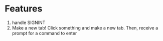 # Features

1. handle SIGNINT
2. Make a new tab! Click something and make a new tab. Then, receive a prompt for a command to enter
